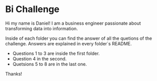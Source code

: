 # Bi Challenge

Hi my name is Daniel! I am a business engineer passionate about transforming data into information.

Inside of each folder you can find the answer of all the quetions of the challenge. Answers are explained in every folder´s README.

- Questions 1 to 3 are inside the first folder.
- Question 4 in the second.
- Quetsions 5 to 8 are in the last one.

Thanks!



